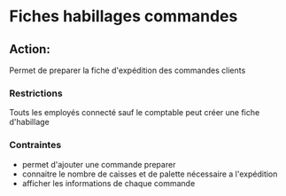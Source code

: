 # Fiches habillages commandes

## Action:

Permet de preparer la fiche d'expédition des commandes clients

### Restrictions

Touts les employés connecté sauf le comptable peut créer une fiche d'habillage 

### Contraintes

- permet d'ajouter une commande preparer 
- connaitre le nombre de caisses et de palette nécessaire a l'expédition
- afficher les informations de chaque commande
